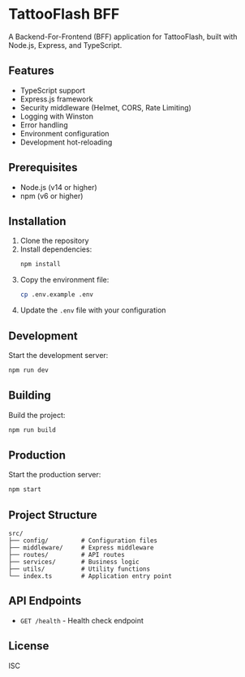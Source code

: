 # TattooFlash BFF

A Backend-For-Frontend (BFF) application for TattooFlash, built with Node.js, Express, and TypeScript.

## Features

- TypeScript support
- Express.js framework
- Security middleware (Helmet, CORS, Rate Limiting)
- Logging with Winston
- Error handling
- Environment configuration
- Development hot-reloading

## Prerequisites

- Node.js (v14 or higher)
- npm (v6 or higher)

## Installation

1. Clone the repository
2. Install dependencies:
   ```bash
   npm install
   ```
3. Copy the environment file:
   ```bash
   cp .env.example .env
   ```
4. Update the `.env` file with your configuration

## Development

Start the development server:
```bash
npm run dev
```

## Building

Build the project:
```bash
npm run build
```

## Production

Start the production server:
```bash
npm start
```

## Project Structure

```
src/
├── config/         # Configuration files
├── middleware/     # Express middleware
├── routes/         # API routes
├── services/       # Business logic
├── utils/          # Utility functions
└── index.ts        # Application entry point
```

## API Endpoints

- `GET /health` - Health check endpoint

## License

ISC 